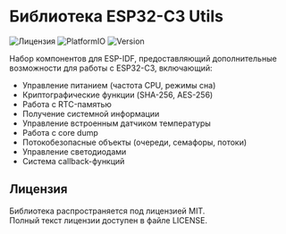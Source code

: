 # Библиотека ESP32-C3 Utils

![Лицензия](https://img.shields.io/badge/license-Unlicense-blue.svg)
![PlatformIO](https://img.shields.io/badge/platform-ESP32--C3-green.svg)
![Version](https://img.shields.io/badge/version-1.0.0-orange)

Набор компонентов для ESP-IDF, предоставляющий дополнительные возможности для работы с ESP32-C3, включающий:

- Управление питанием (частота CPU, режимы сна)
- Криптографические функции (SHA-256, AES-256)
- Работа с RTC-памятью
- Получение системной информации
- Управление встроенным датчиком температуры
- Работа с core dump
- Потокобезопасные объекты (очереди, семафоры, потоки)
- Управление светодиодами
- Система callback-функций

## Лицензия  
Библиотека распространяется под лицензией MIT.  
Полный текст лицензии доступен в файле LICENSE.